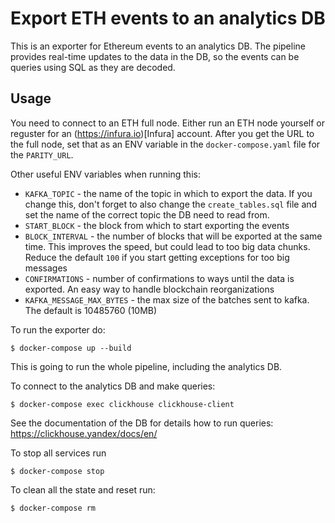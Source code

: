# Export ETH events to an analytics DB

This is an exporter for Ethereum events to an analytics DB. The pipeline provides real-time updates to the data in the DB, so the events can be queries using SQL as they are decoded.

## Usage

You need to connect to an ETH full node. Either run an ETH node yourself or reguster for an (https://infura.io)[Infura] account. After you get the URL to the full node, set that as an ENV variable in the `docker-compose.yaml` file for the `PARITY_URL`.

Other useful ENV variables when running this:

* `KAFKA_TOPIC` - the name of the topic in which to export the data. If you change this, don't forget to also change the `create_tables.sql` file and set the name of the correct topic the DB need to read from.
* `START_BLOCK` - the block from which to start exporting the events
* `BLOCK_INTERVAL` - the number of blocks that will be exported at the same time. This improves the speed, but could lead to too big data chunks. Reduce the default `100` if you start getting exceptions for too big messages
* `CONFIRMATIONS` - number of confirmations to ways until the data is exported. An easy way to handle blockchain reorganizations
* `KAFKA_MESSAGE_MAX_BYTES` - the max size of the batches sent to kafka. The default is 10485760 (10MB)

To run the exporter do:

```
$ docker-compose up --build
```

This is going to run the whole pipeline, including the analytics DB.

To connect to the analytics DB and make queries:

```
$ docker-compose exec clickhouse clickhouse-client
```

See the documentation of the DB for details how to run queries: https://clickhouse.yandex/docs/en/

To stop all services run

```
$ docker-compose stop
```

To clean all the state and reset run:

```
$ docker-compose rm
```
